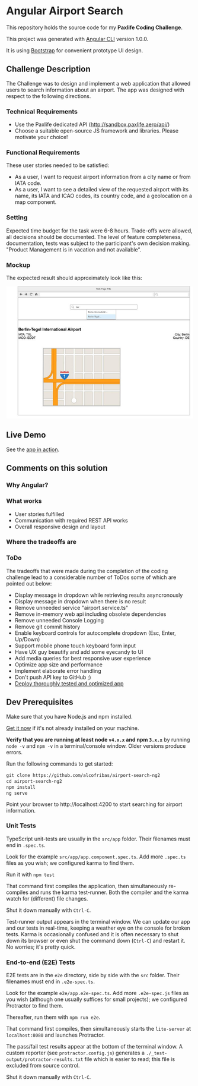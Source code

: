 # Angular Airport Search

This repository holds the source code for my **Paxlife Coding Challenge**.

This project was generated with [Angular CLI](https://github.com/angular/angular-cli) version 1.0.0.

It is using [Bootstrap](https://v4-alpha.getbootstrap.com/) for convenient prototype UI design.

## Challenge Description

The Challenge was to design and implement a web application that allowed users to search information about an airport. The app was designed with respect to the following directions.

### Technical Requirements

- Use the Paxlife dedicated API (http://sandbox.paxlife.aero/api/)
- Choose a suitable open-source JS framework and libraries. Please motivate your choice!

### Functional Requirements

These user stories needed to be satisfied:
- As a user, I want to request airport information from a city name or from IATA code.
- As a user, I want to see a detailed view of the requested airport with its name, its IATA and ICAO codes, its country code, and a geolocation on a map component.

### Setting

Expected time budget for the task were 6-8 hours. Trade-offs were allowed, all decisions should be documented. The level of feature completeness, documentation, tests was subject to the participant's own decision making. "Product Management is in vacation and not available".

### Mockup

The expected result should approximately look like this:

![Airport Info Mockup](/mockup.jpg)

## Live Demo

See the [app in action](https://alcofribas.github.io/airport-info-ng2/).

## Comments on this solution

### Why Angular?

### What works

- User stories fulfilled
- Communication with required REST API works
- Overall responsive design and layout

### Where the tradeoffs are

### ToDo

The tradeoffs that were made during the completion of the coding challenge lead to a considerable number of ToDos some of which are pointed out below:

- Display message in dropdown while retrieving results asyncronously
- Display message in dropdown when there is no result
- Remove unneeded service "airport.service.ts"
- Remove in-memory web api including obsolete dependencies
- Remove unneeded Console Logging
- Remove git commit history
- Enable keyboard controls for autocomplete dropdown (Esc, Enter, Up/Down)
- Support mobile phone touch keyboard form input
- Have UX guy beautify and add some eyecandy to UI
- Add media queries for best responsive user experience
- Optimize app size and performance
- Implement elaborate error handling
- Don't push API key to GitHub ;)
- [Deploy thoroughly tested and optimized app](https://alligator.io/angular/deploying-angular-app-github-pages/)

## Dev Prerequisites

Make sure that you have Node.js and npm installed.

<a href="https://docs.npmjs.com/getting-started/installing-node" target="_blank" title="Installing Node.js and updating npm">
Get it now</a> if it's not already installed on your machine.

**Verify that you are running at least node `v4.x.x` and npm `3.x.x`**
by running `node -v` and `npm -v` in a terminal/console window.
Older versions produce errors.

Run the following commands to get started:

```shell
git clone https://github.com/alcofribas/airport-search-ng2
cd airport-search-ng2
npm install
ng serve
```

Point your browser to http://localhost:4200 to start searching for airport information.

### Unit Tests
TypeScript unit-tests are usually in the `src/app` folder. Their filenames must end in `.spec.ts`.

Look for the example `src/app/app.component.spec.ts`.
Add more `.spec.ts` files as you wish; we configured karma to find them.

Run it with `npm test`

That command first compiles the application, then simultaneously re-compiles and runs the karma test-runner.
Both the compiler and the karma watch for (different) file changes.

Shut it down manually with `Ctrl-C`.

Test-runner output appears in the terminal window.
We can update our app and our tests in real-time, keeping a weather eye on the console for broken tests.
Karma is occasionally confused and it is often necessary to shut down its browser or even shut the command down (`Ctrl-C`) and
restart it. No worries; it's pretty quick.

### End-to-end (E2E) Tests

E2E tests are in the `e2e` directory, side by side with the `src` folder.
Their filenames must end in `.e2e-spec.ts`.

Look for the example `e2e/app.e2e-spec.ts`.
Add more `.e2e-spec.js` files as you wish (although one usually suffices for small projects);
we configured Protractor to find them.

Thereafter, run them with `npm run e2e`.

That command first compiles, then simultaneously starts the `lite-server` at `localhost:8080`
and launches Protractor.  

The pass/fail test results appear at the bottom of the terminal window.
A custom reporter (see `protractor.config.js`) generates a  `./_test-output/protractor-results.txt` file
which is easier to read; this file is excluded from source control.

Shut it down manually with `Ctrl-C`.
